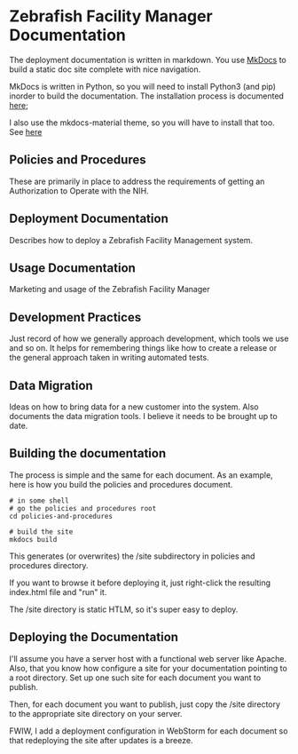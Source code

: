 # Zebrafish Facility Manager Documentation

The deployment documentation is written in markdown.
You use [MkDocs](https://mkdocs.org) to build a static doc
site complete with nice navigation.

MkDocs is written in Python, so you will need to install Python3 (and pip)
inorder to build the documentation. The installation process is
documented [here](https://www.mkdocs.org/user-guide/installation/);

I also use the mkdocs-material theme, so you will have to install that too.
See [here](https://squidfunk.github.io/mkdocs-material/getting-started/#with-pip)

## Policies and Procedures

These are primarily in place to address the requirements of getting an Authorization to Operate
with the NIH.

## Deployment Documentation

Describes how to deploy a Zebrafish Facility Management system.

## Usage Documentation

Marketing and usage of the Zebrafish Facility Manager

## Development Practices

Just record of how we generally approach development, which tools we use and 
so on.  It helps for remembering things like how to create a release or the 
general approach taken in writing automated tests.

## Data Migration

Ideas on how to bring data for a new customer into the system.
Also documents the data migration tools.  I believe it needs to be brought
up to date.

## Building the documentation

The process is simple and the same for each document.
As an example, here is how you build the policies and procedures document.

```shell
# in some shell
# go the policies and procedures root
cd policies-and-procedures

# build the site
mkdocs build
```
This generates (or overwrites) the /site subdirectory in policies and 
procedures directory.

If you want to browse it before deploying it, just right-click the resulting 
index.html file and "run" it.

The /site directory is static HTLM, so it's super easy to deploy.

## Deploying the Documentation

I'll assume you have a server host with a functional web server like Apache.
Also, that you know how configure a site for your documentation pointing
to a root directory.
Set up one such site for each document you want to publish.

Then, for each document you want to publish, 
just copy the /site directory to the appropriate site directory on your server.

FWIW, I add a deployment configuration in WebStorm for each document so
that redeploying the site after updates is a breeze.

